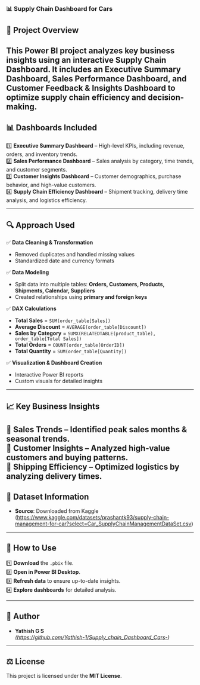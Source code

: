 ### **📊 Supply Chain Dashboard for Cars**  

## 📌 **Project Overview**  
This Power BI project analyzes key business insights using an interactive Supply Chain Dashboard. It includes an Executive Summary Dashboard, Sales Performance Dashboard, and Customer Feedback & Insights Dashboard to optimize supply chain efficiency and decision-making.
---

## 📊 **Dashboards Included**  

1️⃣ **Executive Summary Dashboard** – High-level KPIs, including revenue, orders, and inventory trends.  
2️⃣ **Sales Performance Dashboard** – Sales analysis by category, time trends, and customer segments.  
3️⃣ **Customer Insights Dashboard** – Customer demographics, purchase behavior, and high-value customers.  
4️⃣ **Supply Chain Efficiency Dashboard** – Shipment tracking, delivery time analysis, and logistics efficiency.  

---
## 🔍 **Approach Used**  

✅ **Data Cleaning & Transformation**  
- Removed duplicates and handled missing values  
- Standardized date and currency formats  

✅ **Data Modeling**  
- Split data into multiple tables: **Orders, Customers, Products, Shipments, Calendar, Suppliers**  
- Created relationships using **primary and foreign keys**  

✅ **DAX Calculations**  
- **Total Sales** = `SUM(order_table[Sales])`  
- **Average Discount** = `AVERAGE(order_table[Discount])`  
- **Sales by Category** = `SUMX(RELATEDTABLE(product_table), order_table[Total Sales])`  
- **Total Orders** = `COUNT(order_table[OrderID])`  
- **Total Quantity** = `SUM(order_table[Quantity])`  

✅ **Visualization & Dashboard Creation**  
- Interactive Power BI reports  
- Custom visuals for detailed insights  
---
## 📈 **Key Business Insights**  

📌 **Sales Trends** – Identified peak sales months & seasonal trends.  
📌 **Customer Insights** – Analyzed high-value customers and buying patterns.  
📌 **Shipping Efficiency** – Optimized logistics by analyzing delivery times.  
---
## 📂 **Dataset Information**  
- **Source**: Downloaded from Kaggle  (https://www.kaggle.com/datasets/prashantk93/supply-chain-management-for-car?select=Car_SupplyChainManagementDataSet.csv)
---

## 🚀 **How to Use**  
1️⃣ **Download** the `.pbix` file.  
2️⃣ **Open in Power BI Desktop**.  
3️⃣ **Refresh data** to ensure up-to-date insights.  
4️⃣ **Explore dashboards** for detailed analysis.  

---

## 👤 **Author**  
- **Yathish G S**  
*(https://github.com/Yathish-1/Supply_chain_Dashboard_Cars-)*  

---

## ⚖️ **License**  
This project is licensed under the **MIT License**.  

